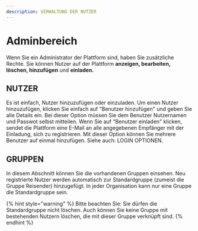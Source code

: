 ```yaml
---
description: VERWALTUNG DER NUTZER
---
```


# Adminbereich

Wenn Sie ein Administrator der Plattform sind, haben Sie zusätzliche Rechte. Sie können Nutzer auf der Plattform **anzeigen, bearbeiten, löschen, hinzufügen** und **einladen.**

## NUTZER

Es ist einfach, Nutzer hinzuzufügen oder einzuladen. Um einen Nutzer hinzuzufügen, klicken Sie einfach auf "Benutzer hinzufügen" und geben Sie alle Details ein. Bei dieser Option müssen Sie dem Benutzer Nutzernamen und Passwot selbst mitteilen. Wenn Sie auf "Benutzer einladen" klicken, sendet die Plattform eine E-Mail an alle angegebenen Empfänger mit der Einladung, sich zu registrieren. Mit dieser Option können Sie mehrere Benutzer auf einmal hinzufügen. Siehe auch: LOGIN OPTIONEN.

## GRUPPEN

In diesem Abschnitt können Sie die vorhandenen Gruppen einsehen. Neu registrierte Nutzer werden automatisch zur Standardgruppe \(zumeist die Gruppe Reisender\) hinzugefügt. In jeder Organisation kann nur eine Gruppe die Standardgruppe sein.

{% hint style="warning" %}
Bitte beachten Sie: Sie dürfen die Standardgruppe nicht löschen. Auch können Sie keine Gruppe mit bestehenden Nutzern löschen, die mit dieser Gruppe verknüpft sind.
{% endhint %}

